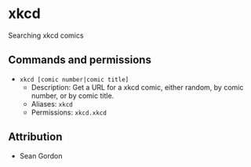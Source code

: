 xkcd
===========

Searching xkcd comics

## Commands and permissions

* `xkcd [comic number|comic title]`
    * Description: Get a URL for a xkcd comic, either random, by comic number, or by comic title.
    * Aliases: `xkcd`
    * Permissions: `xkcd.xkcd`

## Attribution

* Sean Gordon
